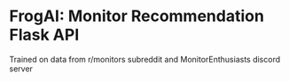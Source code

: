 # FrogAI: Monitor Recommendation Flask API

Trained on data from r/monitors subreddit and MonitorEnthusiasts discord server

